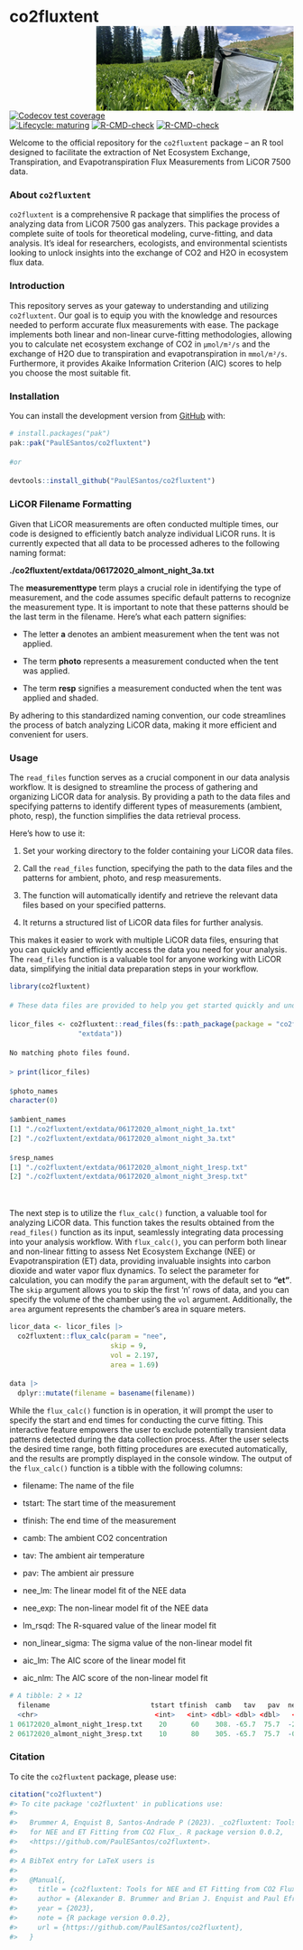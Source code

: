 
<!-- README.md is generated from README.Rmd. Please edit that file -->

# co2fluxtent <a href='https://github.com/PaulESantos/co2fluxtent'><img src='man/figures/tent.jfif' align="right" height="150" width="350" /></a>

<!-- badges: start -->

[![Codecov test
coverage](https://codecov.io/gh/r-lib/lifecycle/branch/master/graph/badge.svg)](https://app.codecov.io/gh/r-lib/lifecycle?branch=master)  
[![Lifecycle:
maturing](https://img.shields.io/badge/lifecycle-maturing-blue.svg)](https://lifecycle.r-lib.org/articles/stages.html#maturing)
[![R-CMD-check](https://github.com/PaulESantos/co2fluxtent/workflows/R-CMD-check/badge.svg)](https://github.com/PaulESantos/co2fluxtent/actions)
[![R-CMD-check](https://github.com/PaulESantos/co2fluxtent/actions/workflows/R-CMD-check.yaml/badge.svg)](https://github.com/PaulESantos/co2fluxtent/actions/workflows/R-CMD-check.yaml)
<!-- badges: end -->

Welcome to the official repository for the `co2fluxtent` package – an R
tool designed to facilitate the extraction of Net Ecosystem Exchange,
Transpiration, and Evapotranspiration Flux Measurements from LiCOR 7500
data.

### About `co2fluxtent`

`co2fluxtent` is a comprehensive R package that simplifies the process
of analyzing data from LiCOR 7500 gas analyzers. This package provides a
complete suite of tools for theoretical modeling, curve-fitting, and
data analysis. It’s ideal for researchers, ecologists, and environmental
scientists looking to unlock insights into the exchange of CO2 and H2O
in ecosystem flux data.

### Introduction

This repository serves as your gateway to understanding and utilizing
`co2fluxtent`. Our goal is to equip you with the knowledge and resources
needed to perform accurate flux measurements with ease. The package
implements both linear and non-linear curve-fitting methodologies,
allowing you to calculate net ecosystem exchange of CO2 in `µmol/m²/s`
and the exchange of H2O due to transpiration and evapotranspiration in
`mmol/m²/s`. Furthermore, it provides Akaike Information Criterion (AIC)
scores to help you choose the most suitable fit.

### Installation

You can install the development version from
[GitHub](https://github.com/) with:

``` r
# install.packages("pak")
pak::pak("PaulESantos/co2fluxtent")

#or

devtools::install_github("PaulESantos/co2fluxtent")
```

### LiCOR Filename Formatting

Given that LiCOR measurements are often conducted multiple times, our
code is designed to efficiently batch analyze individual LiCOR runs. It
is currently expected that all data to be processed adheres to the
following naming format:

**./co2fluxtent/extdata/06172020_almont_night_3a.txt**

The **measurementtype** term plays a crucial role in identifying the
type of measurement, and the code assumes specific default patterns to
recognize the measurement type. It is important to note that these
patterns should be the last term in the filename. Here’s what each
pattern signifies:

- The letter **a** denotes an ambient measurement when the tent was not
  applied.

- The term **photo** represents a measurement conducted when the tent
  was applied.

- The term **resp** signifies a measurement conducted when the tent was
  applied and shaded.

By adhering to this standardized naming convention, our code streamlines
the process of batch analyzing LiCOR data, making it more efficient and
convenient for users.

### Usage

The `read_files` function serves as a crucial component in our data
analysis workflow. It is designed to streamline the process of gathering
and organizing LiCOR data for analysis. By providing a path to the data
files and specifying patterns to identify different types of
measurements (ambient, photo, resp), the function simplifies the data
retrieval process.

Here’s how to use it:

1.  Set your working directory to the folder containing your LiCOR data
    files.

2.  Call the `read_files` function, specifying the path to the data
    files and the patterns for ambient, photo, and resp measurements.

3.  The function will automatically identify and retrieve the relevant
    data files based on your specified patterns.

4.  It returns a structured list of LiCOR data files for further
    analysis.

This makes it easier to work with multiple LiCOR data files, ensuring
that you can quickly and efficiently access the data you need for your
analysis. The `read_files` function is a valuable tool for anyone
working with LiCOR data, simplifying the initial data preparation steps
in your workflow.

``` r
library(co2fluxtent)

# These data files are provided to help you get started quickly and understand the data processing workflow

licor_files <- co2fluxtent::read_files(fs::path_package(package = "co2fluxtent",
                 "extdata"))
                 
No matching photo files found.

> print(licor_files)

$photo_names
character(0)

$ambient_names
[1] "./co2fluxtent/extdata/06172020_almont_night_1a.txt"
[2] "./co2fluxtent/extdata/06172020_almont_night_3a.txt"

$resp_names
[1] "./co2fluxtent/extdata/06172020_almont_night_1resp.txt"
[2] "./co2fluxtent/extdata/06172020_almont_night_3resp.txt"
                 
                 
```

The next step is to utilize the `flux_calc()` function, a valuable tool
for analyzing LiCOR data. This function takes the results obtained from
the `read_files()` function as its input, seamlessly integrating data
processing into your analysis workflow. With `flux_calc()`, you can
perform both linear and non-linear fitting to assess Net Ecosystem
Exchange (NEE) or Evapotranspiration (ET) data, providing invaluable
insights into carbon dioxide and water vapor flux dynamics. To select
the parameter for calculation, you can modify the `param` argument, with
the default set to **“et”**. The `skip` argument allows you to skip the
first ‘n’ rows of data, and you can specify the volume of the chamber
using the `vol` argument. Additionally, the `area` argument represents
the chamber’s area in square meters.

``` r
licor_data <- licor_files |> 
  co2fluxtent::flux_calc(param = "nee", 
                         skip = 9,
                         vol = 2.197, 
                         area = 1.69)
  
data |> 
  dplyr::mutate(filename = basename(filename)) 
```

While the `flux_calc()` function is in operation, it will prompt the
user to specify the start and end times for conducting the curve
fitting. This interactive feature empowers the user to exclude
potentially transient data patterns detected during the data collection
process. After the user selects the desired time range, both fitting
procedures are executed automatically, and the results are promptly
displayed in the console window. The output of the `flux_calc()`
function is a tibble with the following columns:

- filename: The name of the file

- tstart: The start time of the measurement

- tfinish: The end time of the measurement

- camb: The ambient CO2 concentration

- tav: The ambient air temperature

- pav: The ambient air pressure

- nee_lm: The linear model fit of the NEE data

- nee_exp: The non-linear model fit of the NEE data

- lm_rsqd: The R-squared value of the linear model fit

- non_linear_sigma: The sigma value of the non-linear model fit

- aic_lm: The AIC score of the linear model fit

- aic_nlm: The AIC score of the non-linear model fit

``` r
# A tibble: 2 × 12
  filename                         tstart tfinish  camb   tav   pav  nee_lm nee_exp lm_rsqd non_linear_sigma aic_lm aic_nlm
  <chr>                             <int>   <int> <dbl> <dbl> <dbl>   <dbl>   <dbl>   <dbl>        <dbl>      <dbl>   <dbl>
1 06172020_almont_night_1resp.txt    20      60    308. -65.7  75.7  -25.5   -12.0    0.952         3.23       137.    211. 
2 06172020_almont_night_3resp.txt    10      80    305. -65.7  75.7  -0.194  -0.157   0.0369        0.364      60.9    61.2
```

### Citation

To cite the `co2fluxtent` package, please use:

``` r
citation("co2fluxtent")
#> To cite package 'co2fluxtent' in publications use:
#> 
#>   Brummer A, Enquist B, Santos-Andrade P (2023). _co2fluxtent: Tools
#>   for NEE and ET Fitting from CO2 Flux_. R package version 0.0.2,
#>   <https://github.com/PaulESantos/co2fluxtent>.
#> 
#> A BibTeX entry for LaTeX users is
#> 
#>   @Manual{,
#>     title = {co2fluxtent: Tools for NEE and ET Fitting from CO2 Flux},
#>     author = {Alexander B. Brummer and Brian J. Enquist and Paul Efren Santos-Andrade},
#>     year = {2023},
#>     note = {R package version 0.0.2},
#>     url = {https://github.com/PaulESantos/co2fluxtent},
#>   }
```
